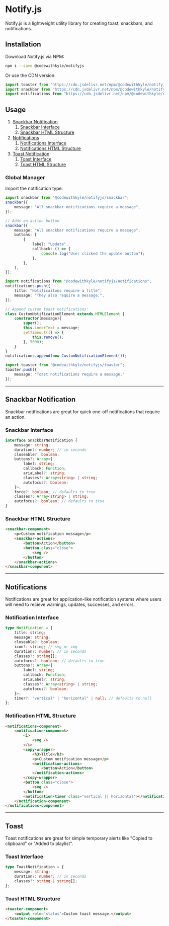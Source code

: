 # Notify.js

Notify.js is a lightweight utility library for creating toast, snackbars, and notifications.

## Installation

Download Notify.js via NPM:

```sh
npm i --save @codewithkyle/notifyjs
```

Or use the CDN version:

```javascript
import toaster from "https://cdn.jsdelivr.net/npm/@codewithkyle/notifyjs@4/dist/toaster.js";
import snackbar from "https://cdn.jsdelivr.net/npm/@codewithkyle/notifyjs@4/dist/snackbar.js";
import notifications from "https://cdn.jsdelivr.net/npm/@codewithkyle/notifyjs@4/dist/notifications.js";
```

## Usage

1. [Snackbar Notification](#snackbar-notification)
    1. [Snackbar Interface](#snackbar-interface)
    1. [Snackbar HTML Structure](#snackbar-html-structure)
1. [Notifications](#notifications)
    1. [Notifications Interface](#notification-interface)
    1. [Notifications HTML Structure](#notification-html-structure)
1. [Toast Notification](#toast)
    1. [Toast Interface](#toast-interface)
    1. [Toast HTML Structure](#toast-html-structure)

### Global Manager

Import the notification type:

```typescript
import snackbar from "@codewithkyle/notifyjs/snackbar";
snackbar({
    message: "All snackbar notifications require a message",
});

// Adds an action button
snackbar({
    message: "All snackbar notifications require a message",
    buttons: [
        {
            label: "Update",
            callback: () => {
                console.log("User clicked the update button");
            },
        },
    ],
});
```

```typescript
import notifications from "@codewithkyle/notifyjs/notifications";
notifications.push({
    title: "Notificaitons require a title",
    message: "They also require a message.",
});

// Append custom toast notifications:
class CustomNotificationElement extends HTMLElement {
    constructor(message){
        super();
        this.innerText = message;
        setTimeout(() => {
            this.remove();
        }, 5000);
    }
}
notifications.append(new CustomNotificationElement());
```

```typescript
import toaster from "@codewithkyle/notifyjs/toaster";
toaster.push({
    message: "Toast notifications require a message."
});
```

---

## Snackbar Notification

Snackbar notifications are great for quick one-off notifications that require an action.

### Snackbar Interface 

```typescript
interface SnackbarNotification {
    message: string;
    duration?: number; // in seconds
    closeable?: boolean;
    buttons?: Array<{
        label: string;
        callback: Function;
        ariaLabel?: string;
        classes?: Array<string> | string;
        autofocus?: boolean;
    }>;
    force?: boolean; // defaults to true
    classes?: Array<string> | string;
    autofocus?: boolean; // defaults to true
}
```

### Snackbar HTML Structure

```html
<snackbar-component>
    <p>Custom notification message</p>
    <snackbar-actions>
        <button>Action</button>
        <button class="close">
            <svg />
        </button>
    </snackbar-actions>
</snackbar-component>
```

---

## Notifications

Notifications are great for application-like notification systems where users will need to recieve warnings, updates, successes, and errors.

### Notification Interface 

```typescript
type Notification = {
    title: string;
    message: string;
    closeable?: boolean;
    icon?: string; // svg or img
    duration?: number; // in seconds
    classes?: string[];
    autofocus?: boolean; // defaults to true
    buttons?: Array<{
        label: string;
        callback: Function;
        ariaLabel?: string;
        classes?: Array<string> | string;
        autofocus?: boolean;
    }>;
    timer?: "vertical" | "horizontal" | null; // defaults to null
};
```

### Notification HTML Structure

```html
<notifications-component>
    <notification-component>
        <i>
            <svg />
        </i>
        <copy-wrapper>
            <h3>Title</h3>
            <p>Custom notification message</p>
            <notification-actions>
                <button>Action</button>
            </notification-actions>
        </copy-wrapper>
        <button class="close">
            <svg />
        </button>
        <notification-timer class="vertical || horizontal"></notification-timer>
    </notification-component>
</notifications-component>
```

---

## Toast

Toast notifications are great for simple temporary alerts like "Copied to clipboard" or "Added to playlist".

### Toast Interface 

```typescript
type ToastNotification = {
    message: string;
    duration?: number; // in seconds
    classes?: string | string[];
};
```

### Toast HTML Structure

```html
<toaster-component>
    <output role="status">Custom toast message.</output>
</toaster-component>
```
